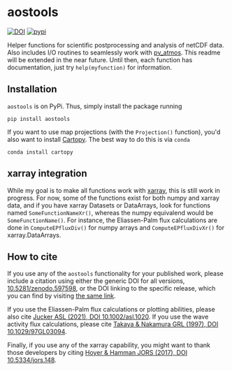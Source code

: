 # aostools 

[![DOI](https://zenodo.org/badge/DOI/10.5281/zenodo.597598.svg)](https://doi.org/10.5281/zenodo.597598) [![pypi](https://badge.fury.io/py/aostools.svg)](https://badge.fury.io/py/aostools)

Helper functions for scientific postprocessing and analysis of netCDF data. Also includes I/O routines to seamlessly work with [pv_atmos](https://github.com/mjucker/pv_atmos). 
This readme will be extended in the near future. Until then, each function has documentation, just try `help(myfunction)` for information.

## Installation

`aostools` is on PyPi. Thus, simply install the package running
```
pip install aostools
```
If you want to use map projections (with the `Projection()` function), you'd also want to install [Cartopy](https://scitools.org.uk/cartopy/docs/latest/). The best way to do this is via `conda`
```
conda install cartopy
```

## xarray integration

While my goal is to make all functions work with [xarray](xarray.pydata.org), this is still work in progress. For now, some of the functions exist for both numpy and xarray data, and if you have xarray Datasets or DataArrays, look for functions named `SomeFunctionNameXr()`, whereas the numpy equivalend would be `SomeFunctionName()`. For instance, the Eliassen-Palm flux calculations are done in `ComputeEPfluxDiv()` for numpy arrays and `ComputeEPfluxDivXr()` for xarray.DataArrays.

## How to cite

If you use any of the `aostools` functionality for your published work, please include a citation using either the generic DOI for all versions, [10.5281/zenodo.597598](https://doi.org/10.5281/zenodo.597598), or the DOI linking to the specific release, which you can find by visiting [the same link](https://doi.org/10.5281/zenodo.597598).

If you use the Eliassen-Palm flux calculations or plotting abilities, please also cite [Jucker ASL (2021), DOI 10.1002/asl.1020](https://doi.org/10.1002/asl.1020). If you use the wave activity flux calculations, please cite [Takaya & Nakamura GRL (1997), DOI 10.1029/97GL03094](https://doi.org/10.1029/97GL03094).

Finally, if you use any of the xarray capability, you might want to thank those developers by citing [Hoyer & Hamman JORS (2017), DOI 10.5334/jors.148](https://doi.org/10.5334/jors.148).
